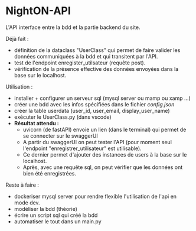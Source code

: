 # NightON-API

L'API interface entre la bdd et la partie backend du site. <br>

Déjà fait : 
  - définition de la dataclass "UserClass" qui permet de faire valider les données communiquées à la bdd et qui transitent par l'API.
  - test de l'endpoint enregister_utilsateur (requête post).
  - vérification de la présence effective des données envoyées dans la base sur le localhost.

Utilisation : 
  - installer + configurer un serveur sql (mysql server ou mamp ou xamp ...)
  - créer une bdd avec les infos spécifiées dans le fichier <i>config.json</i>
  - créer la table userdata (user_id, user_email, display_user_name)
  - exécuter le UserClass.py (dans vscode)
  - <b>Résultat attendu :</b>
      * uvicorn (de fastAPI) envoie un lien (dans le terminal) qui permet de se connecter sur le swaggerUI
      * A partir du swaggerUI on peut tester l'API (pour moment seul l'endpoint "enregistrer_utilisateur" est utilisable).
      * Ce dernier permet d'ajouter des instances de users à la base sur le localhost.
      * Après, avec une requête sql, on peut vérifier que les données ont bien été enregistrées.

Reste à faire : 
  - dockeriser mysql server pour rendre flexible l'utilisation de l'api en mode dev.
  - modéliser la bdd (théorie)
  - écrire un script sql qui créé la bdd
  - automatiser le tout dans un main.py
